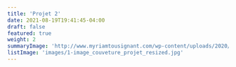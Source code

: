 ```yaml
---
title: 'Projet 2'
date: 2021-08-19T19:41:45-04:00
draft: false
featured: true
weight: 2
summaryImage: 'http://www.myriamtousignant.com/wp-content/uploads/2020/09/fenetres-qui-parlent/1-image_couveture_projet_resized.jpg'
listImage: 'images/1-image_couveture_projet_resized.jpg'
---
```

